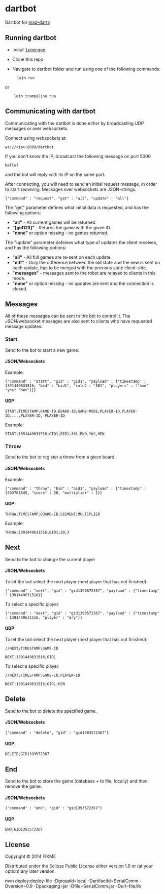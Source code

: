 # dartbot

Dartbot for [mad-darts](https://github.com/andersrye/mad-darts "mad-darts")

## Running dartbot

* Install [Leiningen](http://leiningen.org)
* Clone this repo
* Navigate to dartbot folder and run using one of the following commands:  


		lein run

or

		lein trampoline run

## Communicating with dartbot

Communicating with the dartbot is done either by broadcasting UDP messages or over websockets.

Connect using websockets at:

    ws://<ip>:8080/dartbot
    
If you don't know the IP, broadcast the following message on port 5000

    hello?

and the bot will reply with its IP on the same port.

After connecting, you will need to send an initial request message, in order to start receiving. Messages over websockets are JSON-strings.

    {"command" : "request", "get" : "all", "update" : "all"}

The "get" parameter defines what initial data is requested, and has the following options:
* __"all"__ - All current games will be returned.
* __"[gid123]"__ - Returns the game with the given ID.
* __"none"__ or option missing - no games returned.

The "update" parameter defeines what type of updates the client receives, and has the following options:
* __"all"__ - All full games are re-sent on each update.
* __"diff"__ - Only the difference between the old state and the new is sent on each update, has to be merged with the previous state client-side.
* __"messages"__ - messages sent to the robot are relayed to clients in this mode.
* __"none"__ or option missing - no updates are sent and the connection is closed.

## Messages
All of these messages can be sent to the bot to control it. The JSON/websocket messages are also sent to clients who have requested message updates.

### Start

Send to the bot to start a new game.

#### JSON/Websockets
Example:

    {"command" : "start", "gid" : "gid1", "payload" : {"timestamp" : 1391449631516, "bid" : "bid1", "rule2 : "301", "players" : ["bno" "yns" "hen"]}}
#### UDP

    START;TIMESTAMP;GAME-ID;BOARD-ID;GAME-MODE;PLAYER-ID,PLAYER-ID,...,PLAYER-ID, PLAYER-ID
Example:

    START;1391449631516;GID1;BID1;301;BNO,YNS,HEN

### Throw
Send to the bot to register a throw from a given board. 


#### JSON/Websockets
Example:

    {"command" : "throw", "bid" : "bid1", "payload" : {"timestamp" : 1393701549, "score" : 20, "multiplier" : 1}}

#### UDP
    
    THROW;TIMESTAMP;BOARD-ID;SEGMENT;MULTIPLIER
Example:

    THROW;1391449631516;BID1;20;3


## Next
Send to the bot to change the current player

#### JSON/Websockets
To let the bot select the next player (next player that has not finished):

    {"command" : "next", "gid" : "gid1393572367", "payload" : {"timestamp" : 1391449631516}}
To select a specific player:

    {"command" : "next", "gid" : "gid1393572367", "payload" : {"timestamp" : 1391449631516, "player" : "ary"}}
    
#### UDP
To let the bot select the next player (next player that has not finished):

    //NEXT;TIMESTAMP;GAME-ID
    
    NEXT;1391449631516;GID1
To select a specific player:

    //NEXT;TIMESTAMP;GAME-ID;PLAYER-ID
    
    NEXT;1391449631516;GID1;HEN    

## Delete
Send to the bot to delete the specified game.

#### JSON/Websockets

    {"command" : "delete", "gid" : "gid1393572367"}

#### UDP

    DELETE;GID1393572367
    
## End
Send to the bot to store the game (database + to file, locally) and then remove the game.

#### JSON/Websockets
    {"command" : "end", "gid" : "gid1393572367"}
#### UDP
    END;GID1393572367
## License

Copyright © 2014 FIXME

Distributed under the Eclipse Public License either version 1.0 or (at
your option) any later version.

mvn deploy:deploy-file -DgroupId=local -DartifactId=SerialComm -Dversion=0.9 -Dpackaging=jar -Dfile=SerialComm.jar -Durl=file:lib
